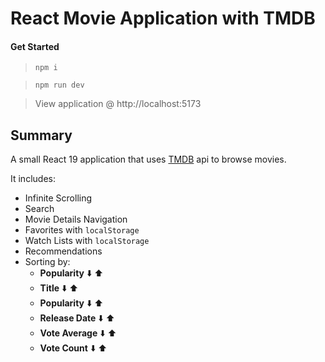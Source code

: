 # React Movie Application with TMDB

#### Get Started

> `npm i`

> `npm run dev`

> View application @ http://localhost:5173

## Summary

A small React 19 application that uses [TMDB](https://www.themoviedb.org/) api to browse movies.

It includes:

- Infinite Scrolling
- Search
- Movie Details Navigation
- Favorites with `localStorage`
- Watch Lists with `localStorage`
- Recommendations
- Sorting by:
  - **Popularity** ⬇️ ⬆️
  - **Title** ⬇️ ⬆️
  - **Popularity** ⬇️ ⬆️
  - **Release Date** ⬇️ ⬆️
  - **Vote Average** ⬇️ ⬆️
  - **Vote Count** ⬇️ ⬆️
